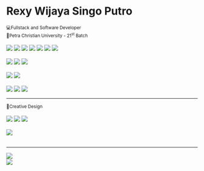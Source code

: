 <h1>Rexy Wijaya Singo Putro</h1>
<small>💻Fullstack and Software Developer</small>
<br>
<small>🏢Petra Christian University - 21<sup>st</sup> Batch</small>
<br>
<br>
<div class="languages d-flex flex-wrap justify-content-start">
<img src="https://img.shields.io/badge/language-Python-green?logo=python&logoColor=green">
<img src="https://img.shields.io/badge/language-PHP-cc14cc?logo=php&logoColor=cc14cc">
<img src="https://img.shields.io/badge/language-Javascript-yellow?logo=javascript&logoColor=yellow">
<img src="https://img.shields.io/badge/language-Dart-blue?logo=dart&logoColor=blue">
<img src="https://img.shields.io/badge/language-Kotlin-8f3dee?logo=kotlin&logoColor=8f3dee">
<img src="https://img.shields.io/badge/language-Swift-f3632e?logo=swift&logoColor=f3632e">
<img src="https://img.shields.io/badge/language-C++-6295cb?logo=cplusplus&logoColor=6295cb">
</div>
<br>
<div class="frameworks d-flex flex-wrap justify-content-start">
<img src="https://img.shields.io/badge/frameworks-Flutter-4f8fc3?logo=flutter&logoColor=4f8fc3">
<img src="https://img.shields.io/badge/frameworks-Django-green?logo=django&logoColor=green">
<img src="https://img.shields.io/badge/frameworks-Laravel-ff5252?logo=laravel&logoColor=ff5252">
</div>
<br>
<div class="databases d-flex flex-wrap justify-content-start">
<img src="https://img.shields.io/badge/database-PostgreSQL-2e506b?logo=postgresql&logoColor=2e506b">
<img src="https://img.shields.io/badge/database-MySQLi-orange?logo=mysql&logoColor=orange">
</div>
<br>
<div class="tools d-flex flex-wrap justify-content-start">
<img src="https://img.shields.io/badge/tools-Git-f34133?logo=git&logoColor=f34133">
<img src="https://img.shields.io/badge/tools-Github-151b23?logo=github&logoColor=151b23">
<img src="https://img.shields.io/badge/tools-Postman-e05320?logo=postman&logoColor=e05320">
</div>
<hr>
<small>🎨Creative Design</small>
<br>
<br>
<div class="bidang d-flex flex-wrap justify-content-start">
<img src="https://img.shields.io/badge/tools-Logo-cccccc?logo=adobecreativecloud&logoColor=cccccc">
<img src="https://img.shields.io/badge/tools-Carricatures-cccccc?logo=adobecreativecloud&logoColor=cccccc">
<img src="https://img.shields.io/badge/tools-Comic-yellow?logo=penpot&logoColor=yellow">
</div>
<br>
<div class="tools d-flex flex-wrap justify-content-start">
<img src="https://img.shields.io/badge/tools-Photoshop-blue?logo=adobephotoshop&logoColor=blue">
</div>
<br>
<hr>
<div>
  <img src="https://github-readme-streak-stats.herokuapp.com/?user=rexywjy&theme=blueberry&hide_border=true">
</div>
<div class="profile d-flex flex-wrap justify-content-start">
<img src="https://visitcount.itsvg.in/api?id=rexywjy&icon=0&color=0">
</div>


